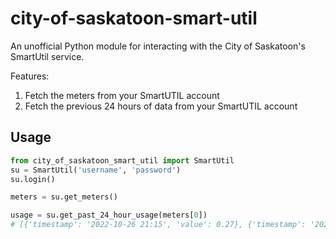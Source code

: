 # city-of-saskatoon-smart-util

An unofficial Python module for interacting with the City of Saskatoon's SmartUtil service.

Features:

1. Fetch the meters from your SmartUTIL account
1. Fetch the previous 24 hours of data from your SmartUTIL account

## Usage

```python
from city_of_saskatoon_smart_util import SmartUtil
su = SmartUtil('username', 'password')
su.login()

meters = su.get_meters()

usage = su.get_past_24_hour_usage(meters[0])
# [{'timestamp': '2022-10-26 21:15', 'value': 0.27}, {'timestamp': '2022-10-26 21:30', 'value': 0.29}, {'timestamp': '2022-10-26 21:45', 'value': 0.29}, ...]
```